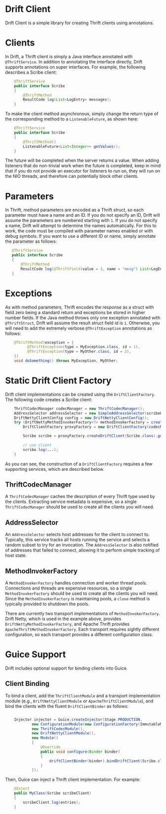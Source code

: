 # Drift Client

Drift Client is a simple library for creating Thrift clients using annotations.

# Clients

In Drift, a Thrift client is simply a Java interface annotated with `@ThriftService`. In 
addition to annotating the interface directly, Drift supports annotations on super interfaces.
For example, the following describes a Scribe client:
```java
    @ThriftService
    public interface Scribe
    {
        @ThriftMethod
        ResultCode log(List<LogEntry> messages);
    }
```
To make the client method asynchronous, simply change the return type of the
corresponding method to a `ListenableFuture`, as shown here:
```java
    @ThriftService
    public interface Scribe
    {
        @ThriftMethod()
        ListenableFuture<List<Integer>> getValues();
    }
```
The future will be completed when the server returns a value. When adding listeners
that do non-trivial work when the future is completed, keep in mind that if you do not
provide an executor for listeners to run on, they will run on the NIO threads, and
therefore can potentially block other clients.

# Parameters

In Thrift, method parameters are encoded as a Thrift struct, so each parameter
must have a name and an ID. If you do not specify an ID, Drift will assume the
parameters are numbered starting with `1`. If you do not specify a name, Drift
will attempt to determine the names automatically. For this to work, the code
must be compiled with parameter names enabled or with debug symbols. If you
want to use a different ID or name, simply annotate the parameter as follows:
 ```java
    @ThriftService
    public interface Scribe
    {
        @ThriftMethod
        ResultCode log(@ThriftField(value = 3, name = "mesg") List<LogEntry> messages);
    }
```

# Exceptions

As with method parameters, Thrift encodes the response as a struct with field
zero being a standard return and exceptions be stored in higher number fields.
If the Java method throws only one exception annotated with `@ThriftStruct`,
Drift will assume the result struct field id is `1`. Otherwise, you will need to
add the extremely verbose `@ThriftException` annotations as follows:
```java
    @ThriftMethod(exception = {
          @ThriftException(type = MyException.class, id = 1),
          @ThriftException(type = MyOther.class, id = 2),
    })
    void doSomething() throws MyException, MyOther;
```

# Static Drift Client Factory

Drift client implementations can be created using the `DriftClientFactory`.  The
following code creates a Scribe client:
```java
    ThriftCodecManager codecManager = new ThriftCodecManager();
    AddressSelector addressSelector = new SimpleAddressSelector(scribeHostAddreses);
    DriftNettyClientConfig config = new DriftNettyClientConfig();
    try (DriftNettyMethodInvokerFactory<?> methodInvokerFactory = createStaticDriftNettyMethodInvokerFactory(config)) {
        DriftClientFactory proxyFactory = new DriftClientFactory(codecManager, methodInvokerFactory, addressSelector);

        Scribe scribe = proxyFactory.createDriftClient(Scribe.class).get();
        
        // use client
        scribe.log(...);
    }
```

As you can see, the construction of a `DriftClientFactory` requires a few supporting 
services, which are described below.
  
## ThriftCodecManager

A `ThriftCodecManager` caches the description of every Thrift type used by the clients.  Extracting
service metadata is expensive, so a single `ThriftCodecManager` should be used to create
all the clients you will need.

## AddressSelector

An `AddressSelector` selects host addresses for the client to connect to. Typically, 
this service tracks all hosts running the service and selects a random subset to try
for an  invocation. The `AddressSelector` is also notified of addresses that failed to
connect, allowing it to perform simple tracking of host state.

## MethodInvokerFactory

A `MethodInvokerFactory` handles connection and worker thread pools. Connections and
threads are expensive resources, so a single `MethodInvokerFactory` should be used to create
all the clients you will need.  Since the `MethodInvokerFactory` is maintaining pools, a `close`
method is typically provided to shutdown the pools.

There are currently two transport implementations of `MethodInvokerFactory`.  Drift Netty, which
is used in the example above, provides `DriftNettyMethodInvokerFactory`, and Apache Thrift provides
`ApacheThriftMethodInvokerFactory`.  Each transport requires sightly different configuration, 
so each transport provides a different configuration class.

# Guice Support

Drift includes optional support for binding clients into Guice.

## Client Binding

To bind a client, add the `ThriftClientModule` and a transport implementation module (e.g.,
`DriftNettyClientModule` or `ApacheThriftClientModule`), and bind the clients with the fluent 
`DriftClientBinder` as follows:
```java

    Injector injector = Guice.createInjector(Stage.PRODUCTION,
            new ConfigurationModule(new ConfigurationFactory(ImmutableMap.<>of())),
            new ThriftCodecModule(),
            new DriftNettyClientModule(),
            new Module()
            {
                @Override
                public void configure(Binder binder)
                {
                    driftClientBinder(binder).bindDriftClient(Scribe.class);
                }
            });
```

Then, Guice can inject a Thrift client implementation.  For example:
```java
    @Inject
    public MyClass(Scribe scribeClient)
    {
        scribeClient.log(entries);
    }
```
